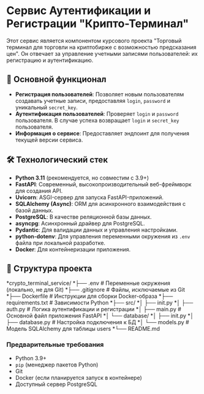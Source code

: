 # Сервис Аутентификации и Регистрации "Крипто-Терминал"

Этот сервис является компонентом курсового проекта "Торговый терминал для торговли на криптобирже с возможностью предсказания цен". Он отвечает за управление учетными записями пользователей: их регистрацию и аутентификацию.

## 🌟 Основной функционал

*   **Регистрация пользователей**: Позволяет новым пользователям создавать учетные записи, предоставляя `login`, `password` и уникальный `secret_key`.
*   **Аутентификация пользователей**: Проверяет `login` и `password` пользователя. В случае успеха возвращает `login` и `secret_key` пользователя.
*   **Информация о сервисе**: Предоставляет эндпоинт для получения текущей версии сервиса.


## 🛠️ Технологический стек

*   **Python 3.11** (рекомендуется, но совместим с 3.9+)
*   **FastAPI**: Современный, высокопроизводительный веб-фреймворк для создания API.
*   **Uvicorn**: ASGI-сервер для запуска FastAPI-приложений.
*   **SQLAlchemy (Async)**: ORM для асинхронного взаимодействия с базой данных.
*   **PostgreSQL**: В качестве реляционной базы данных.
*   **asyncpg**: Асинхронный драйвер для PostgreSQL.
*   **Pydantic**: Для валидации данных и управления настройками.
*   **python-dotenv**: Для управления переменными окружения из `.env` файла при локальной разработке.
*   **Docker**: Для контейнеризации приложения.

## 📁 Структура проекта

*crypto_terminal_service/
*├── .env # Переменные окружения (локально, не для Git)
*├── .gitignore # Файлы, исключаемые из Git
*├── Dockerfile # Инструкции для сборки Docker-образа
*├── requirements.txt # Зависимости Python
*├── src/
*│ ├── init.py
*│ ├── auth.py # Логика аутентификации и регистрации
*│ ├── main.py # Основной файл приложения FastAPI
*│ └── database/
*│ ├── init.py
*│ ├── database.py # Настройка подключения к БД
*│ └── models.py # Модель SQLAlchemy для таблицы users
*└── README.md 

### Предварительные требования

*   Python 3.9+
*   `pip` (менеджер пакетов Python)
*   Git
*   Docker (если планируется запуск в контейнере)
*   Доступный сервер PostgreSQL
